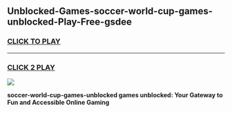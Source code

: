 
## Unblocked-Games-soccer-world-cup-games-unblocked-Play-Free-gsdee
<h3>
<a href="https://premium76.site?title=soccer-world-cup-games-unblocked&ref=09A">CLICK TO PLAY</a></h3>
<hr>

<h3>
<a href="https://premium76.site?title=soccer-world-cup-games-unblocked&ref=09A">CLICK 2 PLAY</a>
  
</h3>

<a href="https://premium76.site?title=soccer-world-cup-games-unblocked&ref=09A"><img src="https://clearcache.store/games.png"></a>


**soccer-world-cup-games-unblocked games unblocked: Your Gateway to Fun and Accessible Online Gaming**
